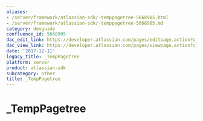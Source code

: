 ```yaml
---
aliases:
- /server/framework/atlassian-sdk/-temppagetree-5668905.html
- /server/framework/atlassian-sdk/-temppagetree-5668905.md
category: devguide
confluence_id: 5668905
dac_edit_link: https://developer.atlassian.com/pages/editpage.action?cjm=wozere&pageId=5668905
dac_view_link: https://developer.atlassian.com/pages/viewpage.action?cjm=wozere&pageId=5668905
date: '2017-12-11'
legacy_title: _TempPagetree
platform: server
product: atlassian-sdk
subcategory: other
title: _TempPagetree
---
```

# \_TempPagetree























































































